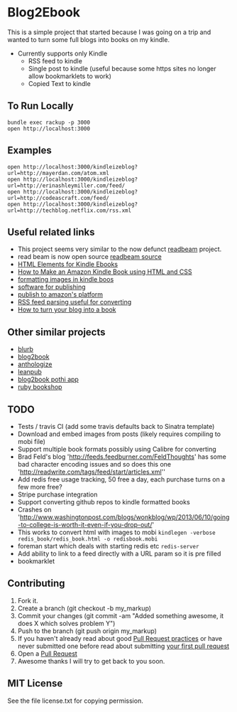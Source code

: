 Blog2Ebook
===

This is a simple project that started because I was going on a trip and wanted to turn some full blogs into books on my kindle.

* Currently supports only Kindle
  * RSS feed to kindle
  * Single post to kindle (useful because some https sites no longer allow bookmarklets to work)
  * Copied Text to kindle 

## To Run Locally

    bundle exec rackup -p 3000
    open http://localhost:3000


## Examples

    open http://localhost:3000/kindleizeblog?url=http://mayerdan.com/atom.xml
    open http://localhost:3000/kindleizeblog?url=http://erinashleymiller.com/feed/
    open http://localhost:3000/kindleizeblog?url=http://codeascraft.com/feed/
    open http://localhost:3000/kindleizeblog?url=http://techblog.netflix.com/rss.xml

## Useful related links

* This project seems very similar to the now defunct [readbeam](http://readbeam.com/) project.
* read beam is now open source [readbeam source](https://github.com/tomschlenkhoff/ReadBeam)
* [HTML Elements for Kindle Ebooks](http://webdesign.about.com/od/mobi/a/html-for-kindle.htm)
* [How to Make an Amazon Kindle Book using HTML and CSS](http://www.perrygarvin.com/blog/2012/01/16/how-to-make-an-amazon-kindle-book-using-html-and-css/)
* [formatting images in kindle boos](https://kdp.amazon.com/self-publishing/help?topicId=A1B6GKJ79HC7AN)
* [software for publishing](http://www.williamking.me/2012/02/08/create-your-own-kindle-ebook-step-by-step-with-pictures/)
* [publish to amazon's platform](http://www.copyblogger.com/how-to-publish-kindle-ebook/)
* [RSS feed parsing useful for converting](http://ramblinglabs.com/blog/2012/02/migrating-your-blog-posts-to-markdown-with-upmark-and-nokogiri)
* [How to turn your blog into a book](http://en.blog.wordpress.com/2012/04/04/how-to-turn-your-blog-into-a-book/)

## Other similar projects

* [blurb](http://www.blurb.com/)
* [blog2book](http://blog2print.sharedbook.com/blogworld/printmyblog/index.html)
* [anthologize](http://anthologize.org/)
* [leanpub](https://leanpub.com/)
* [blog2book pothi app](http://blog2book.pothi.com/app/)
* [ruby bookshop](https://github.com/blueheadpublishing/bookshop)

## TODO

  * Tests / travis CI (add some travis defaults back to Sinatra template)
  * Download and embed images from posts (likely requires compiling to mobi file)
  * Support multiple book formats possibly using Calibre for converting
  * Brad Feld's blog 'http://feeds.feedburner.com/FeldThoughts' has some bad character encoding issues and so does this one 'http://readwrite.com/tags/feed/start/articles.xml''
  * Add redis free usage tracking, 50 free a day, each purchase turns on a few more free?
  * Stripe purchase integration
  * Support converting github repos to kindle formatted books
  * Crashes on 'http://www.washingtonpost.com/blogs/wonkblog/wp/2013/06/10/going-to-college-is-worth-it-even-if-you-drop-out/'
  * This works to convert html with images to mobi `kindlegen -verbose redis_book/redis_book.html -o redisbook.mobi`
  * foreman start which deals with starting redis etc `redis-server`
  * Add ability to link to a feed directly with a URL param so it is pre filled
  * bookmarklet
  
## Contributing

1. Fork it.
2. Create a branch (git checkout -b my_markup)
3. Commit your changes (git commit -am "Added something awesome, it does X which solves problem Y")
4. Push to the branch (git push origin my_markup)
5. If you haven't already read about good [Pull Request practices](http://codeinthehole.com/writing/pull-requests-and-other-good-practices-for-teams-using-github/) or have never submitted one before read about submitting [your first pull request](http://jumpstartlab.com/news/archives/2013/04/15/your-first-pull-request)
6. Open a [Pull Request](https://help.github.com/articles/using-pull-requests)
7. Awesome thanks I will try to get back to you soon.

## MIT License

See the file license.txt for copying permission.

